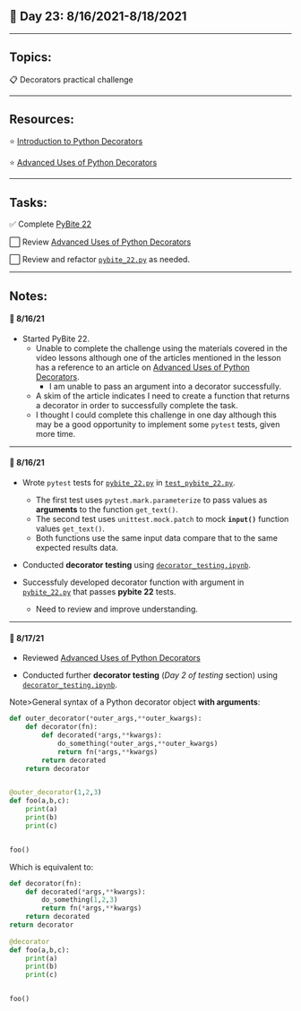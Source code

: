## :calendar: Day 23: 8/16/2021-8/18/2021

---

## Topics:

:clipboard: Decorators practical challenge

---

## Resources:

:star: [Introduction to Python Decorators](https://www.codementor.io/@sheena/introduction-to-decorators-du107vo5c)

:star: [Advanced Uses of Python Decorators](https://www.codementor.io/@sheena/advanced-use-python-decorators-class-function-du107nxsv)

---

## Tasks:

:white_check_mark: Complete [PyBite 22](https://codechalleng.es/bites/22/)

:white_large_square: Review [Advanced Uses of Python Decorators](https://www.codementor.io/@sheena/advanced-use-python-decorators-class-function-du107nxsv)

:white_large_square: Review and refactor [`pybite_22.py`](pybite_22.py) as needed.

---

## Notes:

#### :notebook: 8/16/21

- Started PyBite 22.
    - Unable to complete the challenge using the materials covered in the video lessons although one of the articles mentioned in the lesson has a reference to an article on [Advanced Uses of Python Decorators](https://www.codementor.io/@sheena/advanced-use-python-decorators-class-function-du107nxsv).
        - I am unable to pass an argument into a decorator successfully.
    - A skim of the article indicates I need to create a function that returns a decorator in order to successfully complete the task.
    - I thought I could complete this challenge in one day although this may be a good opportunity to implement some `pytest` tests, given more time.

---

#### :notebook: 8/16/21

- Wrote `pytest` tests for [`pybite_22.py`](pybite_22.py) in [`test_pybite_22.py`](test_pybite_22.py).
    - The first test uses `pytest.mark.parameterize` to pass values as **arguments** to the function `get_text()`.
    - The second test uses `unittest.mock.patch` to mock **`input()`** function values `get_text()`.
    - Both functions use the same input data compare that to the same expected results data.

- Conducted **decorator testing** using [`decorator_testing.ipynb`](decorator_testing.ipynb).
- Successfuly developed decorator function with argument in [`pybite_22.py`](pybite_22.py) that passes **pybite 22** tests.
    - Need to review and improve understanding.

---

#### :notebook: 8/17/21

- Reviewed [Advanced Uses of Python Decorators](https://www.codementor.io/@sheena/advanced-use-python-decorators-class-function-du107nxsv)

- Conducted further **decorator testing** (_Day 2 of testing_ section) using [`decorator_testing.ipynb`](decorator_testing.ipynb).

Note>General syntax of a Python decorator object **with arguments**:

```python
def outer_decorator(*outer_args,**outer_kwargs):                            
    def decorator(fn):                                            
        def decorated(*args,**kwargs):                            
            do_something(*outer_args,**outer_kwargs)                      
            return fn(*args,**kwargs)                         
        return decorated                                          
    return decorator       


@outer_decorator(1,2,3)
def foo(a,b,c):
    print(a)
    print(b)
    print(c)


foo()
```

Which is equivalent to:

```python
def decorator(fn):                                            
    def decorated(*args,**kwargs):                            
        do_something(1,2,3)                      
        return fn(*args,**kwargs)                         
    return decorated                                          
return decorator       
    
@decorator
def foo(a,b,c):
    print(a)
    print(b)
    print(c)


foo()
```
